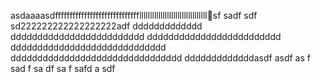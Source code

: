 asdaaaasdfffffffffffffffffffffffffffffllllllllllllllllllllllllllllllllsf
sadf
sdf
sd222222222222222222adf
ddddddddddddd
ddddddddddddddddddddddddd
ddddddddddddddddddddddddd
ddddddddddddddddddddddddddddd
dddddddddddddddddddddddddddddddd
dddddddddddddasdf
asdf
as
f
sad
f
sa
df
sa
f
safd
a
sdf

